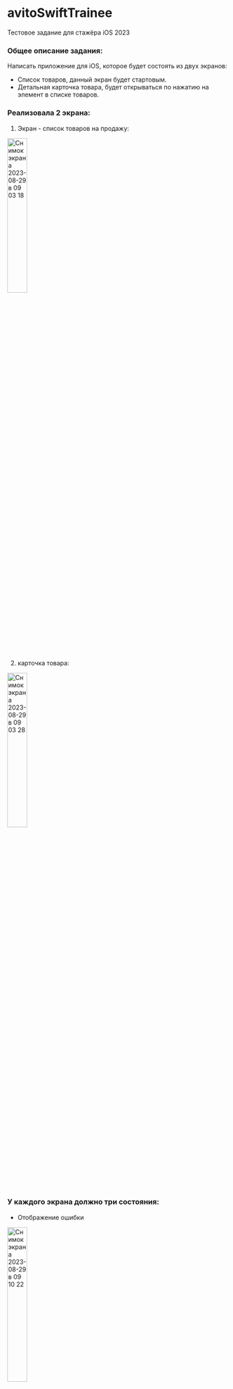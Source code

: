 # avitoSwiftTrainee
Тестовое задание для стажёра iOS 2023

### Общее описание задания:
Написать приложение для iOS, которое будет состоять из двух экранов: 
- Список товаров, данный экран будет стартовым.
- Детальная карточка товара, будет открываться по нажатию на элемент в списке товаров.

### Реализовала 2 экрана:
1) Экран - список товаров на продажу:
<img width="30%" alt="Снимок экрана 2023-08-29 в 09 03 18" src="https://github.com/RSusanna/avitoSwiftTrainee/assets/123595600/a19d3bf1-6fc7-4354-adfa-cfcb8fae4b11">

2) карточка товара:
<img width="30%" alt="Снимок экрана 2023-08-29 в 09 03 28" src="https://github.com/RSusanna/avitoSwiftTrainee/assets/123595600/70694b94-4688-4d3a-b089-147bea4c5118">

### У каждого экрана должно  три состояния: 

- Отображение ошибки
<img width="30%" alt="Снимок экрана 2023-08-29 в 09 10 22" src="https://github.com/RSusanna/avitoSwiftTrainee/assets/123595600/02184442-1dfb-485e-8391-1f93d24bd2e1">


- Состояние загрузки
 <img width="30%" alt="Снимок экрана 2023-08-29 в 08 51 45" src="https://github.com/RSusanna/avitoSwiftTrainee/assets/123595600/5a77f69f-e8cd-4874-8827-ef6295f83c5f">

- Отображение контента из JSON файла
 <img width="30%" alt="Снимок экрана 2023-08-29 в 09 03 18" src="https://github.com/RSusanna/avitoSwiftTrainee/assets/123595600/d57d6cbc-8d4f-42bc-ac31-a9e44372eebc">

Референс для внешнего вида - приложение Авито.
Для каждого экрана данные загружаются в формате JSON из интернета: 
- https://www.avito.st/s/interns-ios/main-page.json - URL для запроса на главном экране.
- https://www.avito.st/s/interns-ios/details/{itemId}.json - URL для запроса на детальной странице. ID берется из данных для главного экрана. 
##  Для реализации данного приложения использовались следующие технологии:
1. Архитектура: MVP
2. Интерфейс: Создание пользовательского интерфейса осуществлен через код без использования SwiftUI.
3. Использовала сторонние библиотеки: SnapKit и Kingfisher
4. Список товаров: Для отображения списка товаров используется UICollectionView с отображением в два столбца.
5. Карточка товара: Для его отображения использовала UISCrollView
6. Загрузка данных: Данные загружаются с использованием URLSession.
7. Адаптировала для светлой и темной темы
8. Обработка состояний: Для управления состояниями экранов (загрузка, ошибка, контент) применяется подход с использованием различных view и состояний в зависимости от процесса загрузки данных.

